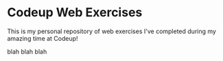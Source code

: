  # Codeup Web Exercises

 This is my personal repository of web exercises
 I've completed during my amazing time at Codeup!

 blah blah blah